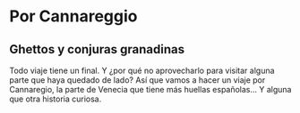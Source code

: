 # Por Cannareggio

## Ghettos y conjuras granadinas

Todo viaje tiene un final. Y ¿por qué no aprovecharlo para visitar
alguna parte que haya quedado de lado? Así que vamos a hacer un viaje
por Cannaregio, la parte de Venecia que tiene más huellas
españolas... Y alguna que otra historia curiosa.


